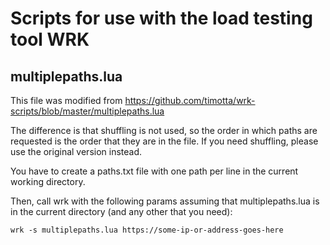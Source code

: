 Scripts for use with the load testing tool WRK
==============================================

multiplepaths.lua
-----------------

This file was modified from https://github.com/timotta/wrk-scripts/blob/master/multiplepaths.lua

The difference is that shuffling is not used, so the order in which paths are requested is the order that they are in the file. If you need shuffling, please use the original version instead.

You have to create a paths.txt file with one path per line in the current working directory.

Then, call wrk with the following params assuming that multiplepaths.lua is in the current directory (and any other that you need):

```
wrk -s multiplepaths.lua https://some-ip-or-address-goes-here
```

